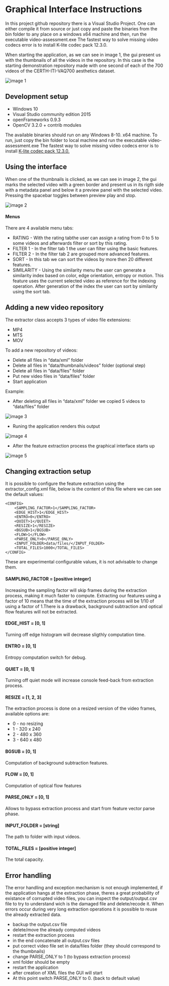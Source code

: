 # Graphical Interface Instructions

In this project github repository there is a Visual Studio Project. One can either compile it from source or just copy and paste the binaries from the bin folder to any place on a windows x64 machine and then, run the executable video-assessment.exe The fastest way to solve missing video codecs error is to install K-lite codec pack 12.3.0.

When starting the application, as we can see in image 1, the gui present us with the thumbnails of all the videos in the repository. In this case is the starting demonstration repository made with one second of each of the 700 videos of the CERTH-ITI-VAQ700 aesthetics dataset.

![image 1](/images/1.png)

## Development setup

* Windows 10
* Visual Studio community edition 2015
* openFrameworks 0.9.3
* OpenCV 3.2.0 + contrib modules

The available binaries should run on any Windows 8-10. x64 machine. To run, just copy the bin folder to local machine and run the executable video-assessment.exe
The fastest way to solve missing video codecs error is to install [K-lite codec pack 12.3.0.](https://k-lite-mega-codec-pack.en.uptodown.com/windows/download/791979)

## Using the interface

When one of the thumbnails is clicked, as we can see in image 2, the gui marks the selected video with a green border and present us in its rigth side with a metadata panel and below it a preview panel with the selected video. Pressing the spacebar toggles between preview play and stop.

![image 2](images/2.jpg)

#### Menus

There are 4 available menu tabs:

* RATING - With the rating tabthe user can assign a rating from 0 to 5 to some videos and afterwards filter or sort by this rating.
* FILTER 1 - In the filter tab 1 the user can filter using the basic features.
* FILTER 2 - In the filter tab 2 are grouped more advanced features.
* SORT - In this tab we can sort the videos by more then 20 different features.
* SIMILARITY - Using the similarity menu the user can generate a similarity index based on color, edge orientation, entropy or motion. This feature uses the current selected video as reference for the indexing operation. After generation of the index the user can sort by similarity using the sort tab.

## Adding a new video repository

The extractor class accepts 3 types of video file extensions:

* MP4
* MTS
* MOV

To add a new repository of videos:

* Delete all files in “data/xml” folder
* Delete all files in “data/thumbnails/videos” folder (optional step)
* Delete all files in “data/files” folder
* Put new video files in “data/files” folder
* Start application

Example:

* After deleting all files in “data/xml” folder we copied 5 videos to “data/files” folder

 ![image 3](images/3.png)

* Runing the application renders this output

 ![image 4](images/4.png)

* After the feature extraction process the graphical interface starts up

 ![image 5](images/5.png)

## Changing extraction setup

It is possible to configure the feature extraction using the extractor_config.xml file, below is
the content of this file where we can see the default values:

```
<CONFIG>
	<SAMPLING_FACTOR>1</SAMPLING_FACTOR>
	<EDGE_HIST>1</EDGE_HIST>
	<ENTRO>0</ENTRO>
	<QUIET>1</QUIET>
	<RESIZE>1</RESIZE>
	<BGSUB>1</BGSUB>
	<FLOW>1</FLOW>
	<PARSE_ONLY>0</PARSE_ONLY>
	<INPUT_FOLDER>data/files/</INPUT_FOLDER>
	<TOTAL_FILES>1000</TOTAL_FILES>
</CONFIG>
```
These are experimental configurable values, it is not advisable to change them.

#### SAMPLING_FACTOR = [positive integer] 
Increasing the sampling factor will skip frames during the extraction process, making it much
faster to compute. Extracting our features using a factor of 10 means that the time of the
extraction process will be 1/10 of using a factor of 1.There is a drawback, background
subtraction and optical flow features will not be extracted.

#### EDGE_HIST = [0, 1] 
Turning off edge histogram will decrease sligthly computation time.

#### ENTRO = [0, 1] 
Entropy computation switch for debug.

#### QUIET = [0, 1] 
Turning off quiet mode will increase console feed-back from extraction process.

#### RESIZE = [1, 2, 3]
 The extraction process is done on a resized version of the video frames, available options are:

* 0 - no resizing
* 1 - 320 x 240
* 2 - 480 x 360
* 3 - 640 x 480

#### BGSUB = [0, 1] 
Computation of background subtraction features.

#### FLOW = [0, 1] 
Computation of optical flow features

#### PARSE_ONLY = [0, 1] 
Allows to bypass extraction process and start from feature vector parse phase.

#### INPUT_FOLDER = [string] 
The path to folder with input videos.

#### TOTAL_FILES = [positive integer] 
The total capacity.


## Error handling

The error handling and exception mechanism is not enough implemented, if the application hangs at the extraction phase, theres a great probability of existance of corrupted video files, you can inspect the output/output.csv file to try to understand wich is the damaged file and delete/recode it. When errors occur during very long extraction operations it is possible to reuse the already extracted data.

* backup the output.csv file
* delete/move the already computed videos
* restart the extraction process
* in the end concatenate all output.csv files
* put correct video file set in data/files folder (they should correspond to the thumbnails)
* change PARSE_ONLY to 1 (to bypass extraction process)
* xml folder should be empty
* restart the application
* after creation of XML files the GUI will start
* At this point switch PARSE_ONLY to 0. (back to default value)